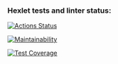### Hexlet tests and linter status:
[![Actions Status](https://github.com/danilanchik/frontend-project-46/workflows/hexlet-check/badge.svg)](https://github.com/danilanchik/frontend-project-46/actions)

[![Maintainability](https://api.codeclimate.com/v1/badges/bbe33a568a52550f7903/maintainability)](https://codeclimate.com/github/danilanchik/frontend-project-46/maintainability)

[![Test Coverage](https://api.codeclimate.com/v1/badges/bbe33a568a52550f7903/test_coverage)](https://codeclimate.com/github/danilanchik/frontend-project-46/test_coverage)